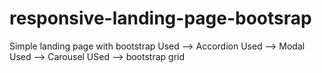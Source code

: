 # responsive-landing-page-bootsrap
Simple landing page with bootstrap
Used --> Accordion
Used --> Modal
Used --> Carousel
USed --> bootstrap grid
